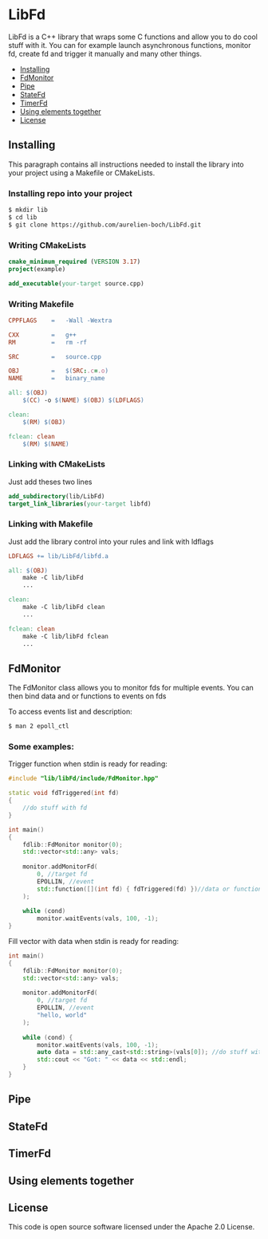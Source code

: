 # LibFd

LibFd is a C++ library that wraps some C functions and allow you to do
cool stuff with it. You can for example launch asynchronous functions,
monitor fd, create fd and trigger it manually and many other things.

- [Installing](#installing)
- [FdMonitor](#FdMonitor)
- [Pipe](#Pipe)
- [StateFd](#StateFd)
- [TimerFd](#TimerFd)
- [Using elements together](#using-elements-together)
- [License](#license)


## Installing

This paragraph contains all instructions needed to install the library into your project
using a Makefile or CMakeLists.

### Installing repo into your project

```bash
$ mkdir lib
$ cd lib
$ git clone https://github.com/aurelien-boch/LibFd.git
```

### Writing CMakeLists

```cmake
cmake_minimum_required (VERSION 3.17)
project(example)

add_executable(your-target source.cpp)
```

### Writing Makefile

```makefile
CPPFLAGS    =   -Wall -Wextra

CXX         =   g++
RM          =   rm -rf

SRC         =   source.cpp

OBJ         =   $(SRC:.c=.o)
NAME        =   binary_name

all: $(OBJ)
    $(CC) -o $(NAME) $(OBJ) $(LDFLAGS)

clean:
    $(RM) $(OBJ)

fclean: clean
    $(RM) $(NAME)
```
### Linking with CMakeLists

Just add theses two lines

```cmake
add_subdirectory(lib/LibFd)
target_link_libraries(your-target libfd)
```

### Linking with Makefile

Just add the library control into your rules and link with ldflags

```makefile
LDFLAGS += lib/LibFd/libfd.a

all: $(OBJ)
    make -C lib/libFd
    ...

clean:
    make -C lib/libFd clean
    ...

fclean: clean
    make -C lib/libFd fclean
    ...
```

## FdMonitor

The FdMonitor class allows you to monitor fds for multiple events.
You can then bind data and or functions to events on fds

To access events list and description:
```bash
$ man 2 epoll_ctl
```

### Some examples:

Trigger function when stdin is ready for reading:
```c++
#include "lib/libFd/include/FdMonitor.hpp"

static void fdTriggered(int fd)
{
    //do stuff with fd
}

int main()
{
    fdlib::FdMonitor monitor(0);
    std::vector<std::any> vals;
    
    monitor.addMonitorFd(
        0, //target fd
        EPOLLIN, //event
        std::function([](int fd) { fdTriggered(fd) })//data or function
    );
    
    while (cond)
        monitor.waitEvents(vals, 100, -1);
}
```

Fill vector with data when stdin is ready for reading:
```c++
int main()
{
    fdlib::FdMonitor monitor(0);
    std::vector<std::any> vals;
    
    monitor.addMonitorFd(
        0, //target fd
        EPOLLIN, //event
        "hello, world"
    );
    
    while (cond) {
        monitor.waitEvents(vals, 100, -1);
        auto data = std::any_cast<std::string>(vals[0]); //do stuff with data
        std::cout << "Got: " << data << std::endl;
    }
}
```

## Pipe

## StateFd

## TimerFd

## Using elements together

## License

This code is open source software licensed under the Apache 2.0 License.